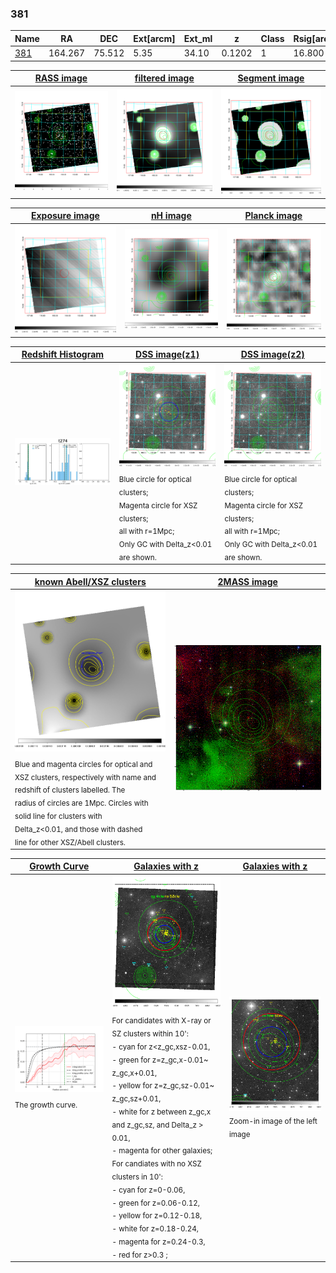 <div STYLE="page-break-after: always;"></div>

### 381

|Name          |RA          |DEC      | Ext[arcm] | Ext_ml | z    | Class| Rsig[arcmin] | CRsig[c/s] | CR500[c/s] | R500[Mpc] |L500[erg/s]|F500[erg/s/cm^2]| M500[Msun]|Tx[keV]|beta|GC(XSZ,Delta_z<0.01)| GC(OPT,Delta_z<0.01)|GC|alias|
|--------------|------------|------------|---|---|-----------|--------|------|------|----|----|----|----|----|----|----|----|----|----|---|
|[381](script/381.md)     | 164.267       | 75.512       | 5.35    | 34.10   | 0.1202 | 1   | 16.800 |0.171 |0.156 |0.921 |1.080e+44 |2.871e-12 |2.496e+14 |3.910 |0.614 |-, |Wen, |-, |t274|

|[RASS image](../image/381/381_img.pdf)|[filtered image](../image/381/381_fil.pdf)|[Segment image](../image/381/381_seg.pdf)|
|-------------------|--------------------|-------------------|
| <img src="../image/381/381_img.png" width="300">  | <img src="../image/381/381_fil.png" width="300">   | <img src="../image/381/381_seg.png" width="300">  |

|[Exposure image](../image/381/381_mex.pdf)| [nH image](../image/381/381_nh.pdf)| [Planck image](../image/381/381_p.pdf)|
|-------------------|--------------------|-------------------|
|<img src="../image/381/381_mex.png" width="300">   | <img src="../image/381/381_nh.png" width="300">    | <img src="../image/381/381_p.png" width="300"> |

|[Redshift Histogram](../image/381/381_zg.pdf) | [DSS image(z1)](../image/381/381_dss_z1.pdf)      |  [DSS image(z2)](../image/381/381_dss_z2.pdf)    |
|-------------------|--------------------|-------------------|
|<img src="../image/381/381_zg.png" width="300"> |<img src="../image/381/381_dss_z1.png" width="300"> <sub><br>Blue circle for optical clusters; <br>Magenta circle for XSZ clusters; <br>all with r=1Mpc; <br>Only GC with Delta_z<0.01 are shown. </sub>| <img src="../image/381/381_dss_z2.png" width="300"><sub><br>Blue circle for optical clusters; <br>Magenta circle for XSZ clusters; <br>all with r=1Mpc; <br>Only GC with Delta_z<0.01 are shown. </sub> |

|[known Abell/XSZ clusters](../image/381/381_m.pdf) | [2MASS image](../image/381/381_2mass.pdf)      |
|-------------------|-------------------|
|<img src=../image/381/381_m.png width="300"> <sub><br>Blue and magenta circles for optical and <br>XSZ clusters, respectively with name and <br>redshift of clusters labelled. The <br>radius of circles are 1Mpc. Circles with <br>solid line for clusters with <br>Delta_z<0.01, and those with dashed <br>line for other XSZ/Abell clusters.        </sub>|<img src="../image/381/381_2mass.png" width="300">  |

|[Growth Curve](../image/381/381_gca_all.png) |[Galaxies with z](../image/381/381_opt_ned.pdf) |[Galaxies with z](../image/381/381_opt_ned_zoom.pdf) |
|-------------------|-------------------|-------------------|
| <img src="../image/381/381_gca_all.png" width="300"> <sub><br>The growth curve.</sub>| <img src=../image/381/381_opt_ned.png width="300"> <br><sub> For candidates with X-ray or SZ clusters within 10': <br> - cyan for z<z_gc,xsz-0.01, <br> - green for z=z_gc,x-0.01~ z_gc,x+0.01, <br> - yellow for z=z_gc,sz-0.01~ z_gc,sz+0.01, <br> - white for z between z_gc,x and z_gc,sz, and Delta_z > 0.01, <br> - magenta for other galaxies; <br>For candiates with no XSZ clusters in 10': <br> - cyan for z=0-0.06, <br> - green for z=0.06-0.12, <br> - yellow for z=0.12-0.18, <br> - white for z=0.18-0.24, <br> - magenta for z=0.24-0.3, <br> - red for z>0.3 ;  </sub>|<img src=../image/381/381_opt_ned_zoom.png width="300">  <br><sub> Zoom-in image of the left image</sub>|




